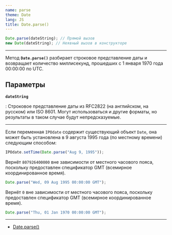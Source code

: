 ```yaml
---
name: parse
theme: Date
lang: JS
title: Date.parse()
---
```


```js
Date.parse(dateString); // Прямой вызов
new Date(dateString); // Неявный вызов в конструкторе
```

---

Метод **`Date.parse()`** разбирает строковое представление даты и возвращает количество миллисекунд, прошедших с 1 января 1970 года 00:00:00 по UTC.

## Параметры

**`dateString`**

: Строковое представление даты из RFC2822 (на английском, на русском) или ISO 8601. Могут использоваться и другие форматы, но результаты в таком случае будут непредсказуемые.

---

Если переменная `IPOdate` содержит существующий объект `Date`, она может быть установлена в 9 августа 1995 года (по местному времени) следующим способом:

```js
IPOdate.setTime(Date.parse("Aug 9, 1995"));
```

Вернёт `807926400000` вне зависимости от местного часового пояса, поскольку предоставлен спецификатор GMT (всемирное координированное время).

```js
Date.parse("Wed, 09 Aug 1995 00:00:00 GMT");
```

Вернёт `0` вне зависимости от местного часового пояса, поскольку предоставлен спецификатор GMT (всемирное координированное время).

```js
Date.parse("Thu, 01 Jan 1970 00:00:00 GMT");
```

---

- [Date.parse()](https://developer.mozilla.org/ru/docs/Web/JavaScript/Reference/Global_Objects/Date/parse)
